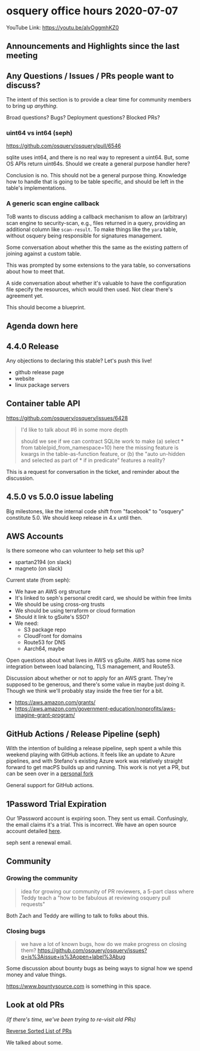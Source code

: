 # osquery office hours 2020-07-07

YouTube Link: https://youtu.be/alvOggmhKZ0

## Announcements and Highlights since the last meeting

## Any Questions / Issues / PRs people want to discuss?

The intent of this section is to provide a clear time for community
members to bring up _anything_.

Broad questions? Bugs? Deployment questions? Blocked PRs?

### uint64 vs int64 (seph)

https://github.com/osquery/osquery/pull/6546

sqlite uses int64, and there is no real way to represent a
uint64. But, some OS APIs return uint64s. Should we create a general
purpose handler here?

Conclusion is no. This should not be a general purpose
thing. Knowledge how to handle that is going to be table specific, and
should be left in the table's implementations.

### A generic scan engine callback

ToB wants to discuss adding a callback mechanism to allow an
(arbitrary) scan engine to security-scan, e.g., files returned in a
query, providing an additional column like `scan-result`. To make
things like the `yara` table, without osquery being responsible for
signatures management.

Some conversation about whether this the same as the existing pattern
of joining against a custom table.

This was prompted by some extensions to the yara table, so
conversations about how to meet that.

A side conversation about whether it's valuable to have the
configuration file specify the resources, which would then used. Not
clear there's agreement yet.

This should become a blueprint.

## Agenda down here

## 4.4.0 Release

Any objections to declaring this stable? Let's push this live!
* github release page
* website
* linux package servers

## Container table API

https://github.com/osquery/osquery/issues/6428

> I'd like to talk about #6 in some more depth
> 
> should we see if we can contract SQLite work to make (a) select *
> from table(pid_from_namespace=10) here the missing feature is kwargs
> in the table-as-function feature, or (b) the "auto un-hidden and
> selected as part of * if in predicate" features a reality?

This is a request for conversation in the ticket, and reminder about
the discussion.

## 4.5.0 vs 5.0.0 issue labeling

Big milestones, like the internal code shift from "facebook" to
"osquery" constitute 5.0. We should keep release in 4.x until then.

## AWS Accounts

Is there someone who can volunteer to help set this up?
* spartan2194 (on slack)
* magneto (on slack)

Current state (from seph): 
* We have an AWS org structure
* It's linked to seph's personal credit card, we should be within free
  limits
* We should be using cross-org trusts
* We should be using terraform or cloud formation
* Should it link to gSuite's SSO?
* We need:
  * S3 package repo
  * CloudFront for domains
  * Route53 for DNS
  * Aarch64, maybe

Open questions about what lives in AWS vs gSuite. AWS has some nice
integration between load balancing, TLS management, and Route53.

Discussion about whether or not to apply for an AWS grant. They're
supposed to be generous, and there's some value in maybe just doing
it. Though we think we'll probably stay inside the free tier for a
bit.
* https://aws.amazon.com/grants/
* https://aws.amazon.com/government-education/nonprofits/aws-imagine-grant-program/

## GitHub Actions / Release Pipeline (seph)

With the intention of building a release pipeline, seph spent a while
this weekend playing with GitHub actions. It feels like an update to
Azure pipelines, and with Stefano's existing Azure work was relatively
straight forward to get macPS builds up and running. This work is not
yet a PR, but can be seen over in a [personal
fork](https://github.com/directionless/osquery/pull/2)

General support for GitHub actions. 

## 1Password Trial Expiration

Our 1Password account is expiring soon. They sent us
email. Confusingly, the email claims it's a trial. This is
incorrect. We have an open source account detailed
[here](https://github.com/1Password/1password-teams-open-source#osquery).

seph sent a renewal email.

## Community

### Growing the community

> idea for growing our community of PR reviewers, a 5-part class where
> Teddy teach a "how to be fabulous at reviewing osquery pull
> requests"

Both Zach and Teddy are willing to talk to folks about this. 

### Closing bugs

> we have a lot of known bugs, how do we make progress on closing
> them?
> https://github.com/osquery/osquery/issues?q=is%3Aissue+is%3Aopen+label%3Abug

Some discussion about bounty bugs as being ways to signal how we spend
money and value things.

https://www.bountysource.com is something in this space.

## Look at old PRs 

_(If there's time, we've been trying to re-visit old PRs)_

[Reverse Sorted List of
PRs](https://github.com/osquery/osquery/pulls?q=is%3Apr+is%3Aopen+sort%3Acreated-asc)

We talked about some.
